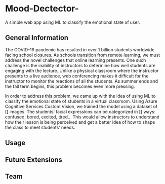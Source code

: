 # Mood-Dectector-
A simple web app using ML to classify the emotional state of user.

## General Information
The COVID-19 pandemic has resulted in over 1 billion students worldwide facing school closures. As schools transition from remote learning, we must address the novel challenges that online learning presents. One such challenge is the inability of instructors to determine how well students are engaging with the lecture. Unlike a physical classroom where the instructor presents to a live audience, web conferencing makes it difficult for the instructor to monitor the reactions of all the students. As summer ends and the fall term begins, this problem becomes even more pressing.

In order to address this problem, we came up with the idea of using ML to classify the emotional state of students in a virtual classroom. Using Azure Cognitive Services Custom Vision, we trained the model using a dataset of [] images. The students’ facial expressions can be categorized in [] ways: confused, bored, excited, tired… This would allow instructors to understand how their lesson is being perceived and get a better idea of how to shape the class to meet students’ needs. 

## Usage 

## Future Extensions

## Team

